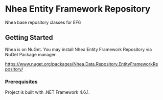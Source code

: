 # Nhea Entity Framework Repository

Nhea base repository classes for EF6


## Getting Started

Nhea is on NuGet. You may install Nhea Entity Framework Repository via NuGet Package manager.

https://www.nuget.org/packages/Nhea.Data.Repository.EntityFrameworkRepository/

### Prerequisites

Project is built with .NET Framework 4.6.1. 